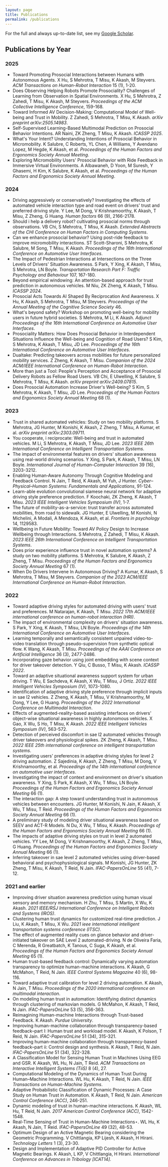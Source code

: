 ```yaml
---
layout: page
title: Publications
permalink: /publications
---
```


For the full and always up-to-date list, see my [Google Scholar](https://scholar.google.com/citations?user=03uSPzAAAAAJ).

## Publications by Year

### 2025
- Toward Promoting Prosocial Interactions between Humans with Autonomous Agents. X Hu, S Mehrotra, T Misu, K Akash, M Steyvers. *ACM Transactions on Human-Robot Interaction* 15 (1), 1-20.
- Does Observing Helping Robots Promote Prosociality? Challenges of Learning from Observation in Spatial Environments. X Hu, S Mehrotra, Z Zahedi, T Misu, K Akash, M Steyvers. *Proceedings of the ACM Collective Intelligence Conference*, 159-168.
- Toward Informed AV Decision-Making: Computational Model of Well-being and Trust in Mobility. Z Zahedi, S Mehrotra, T Misu, K Akash. *arXiv preprint arXiv:2505.14983*.
- Self-Supervised Learning-Based Multimodal Prediction on Prosocial Behavior Intentions. AR Naini, ZK Zheng, T Misu, K Akash. *ICASSP 2025*.
- What's Your Intent? Understanding Intentions of Prosocial Behavior in Micromobility. K Salubre, C Roberts, YL Chen, A Williams, Y Avendano Lopez, M Hegde, K Akash, et al. *Proceedings of the Human Factors and Ergonomics Society Annual Meeting*.
- Exploring Micromobility Users' Prosocial Behavior with Ride Feedback in Immersive Virtual Environments. A Albawaneh, D Yoon, M Suresh, Y Ghasemi, H Kim, K Salubre, K Akash, et al. *Proceedings of the Human Factors and Ergonomics Society Annual Meeting*.

### 2024
- Driving aggressively or conservatively? Investigating the effects of automated vehicle interaction type and road event on drivers' trust and preferred driving style. Y Lee, M Dong, V Krishnamoorthy, K Akash, T Misu, Z Zheng, G Huang. *Human factors* 66 (9), 2166-2178.
- Should i help a delivery robot? cultivating prosocial norms through observations. VB Chi, S Mehrotra, T Misu, K Akash. *Extended Abstracts of the CHI Conference on Human Factors in Computing Systems*.
- Can we enhance prosocial behavior? Using post-ride feedback to improve micromobility interactions. ST Scott-Sharoni, S Mehrotra, K Salubre, M Song, T Misu, K Akash. *Proceedings of the 16th International Conference on Automotive User Interfaces*.
- The Impact of Pedestrian Interactions at Intersections on the Three Levels of Drivers' Situation Awareness. S Park, Y Xing, K Akash, T Misu, S Mehrotra, LN Boyle. *Transportation Research Part F: Traffic Psychology and Behaviour* 107, 167-180.
- Beyond empirical windowing: An attention-based approach for trust prediction in autonomous vehicles. M Niu, ZK Zheng, K Akash, T Misu. *ICASSP 2024*.
- Prosocial Acts Towards AI Shaped By Reciprocation And Awareness. X Hu, K Akash, S Mehrotra, T Misu, M Steyvers. *Proceedings of the Annual Meeting of the Cognitive Science Society* 46.
- What's beyond safety? Workshop on promoting well-being for mobility users in future hybrid societies. S Mehrotra, M Li, K Akash. *Adjunct Proceedings of the 16th International Conference on Automotive User Interfaces*.
- Prosociality Matters: How Does Prosocial Behavior in Interdependent Situations Influence the Well-being and Cognition of Road Users? S Kim, S Mehrotra, K Akash, T Misu, JD Lee. *Proceedings of the 16th International Conference on Automotive User Interfaces*.
- Dualtake: Predicting takeovers across mobilities for future personalized mobility services. Z Zheng, K Akash, T Misu. *Companion of the 2024 ACM/IEEE International Conference on Human-Robot Interaction*.
- More than just a Tool: People's Perception and Acceptance of Prosocial Delivery Robots as Fellow Road Users. VB Chi, E Ulwelling, K Salubre, S Mehrotra, T Misu, K Akash. *arXiv preprint arXiv:2409.07815*.
- Does Prosocial Automation Increase Driver's Well-being? S Kim, S Mehrotra, K Akash, T Misu, JD Lee. *Proceedings of the Human Factors and Ergonomics Society Annual Meeting* 68 (1).

### 2023
- Trust in shared automated vehicles: Study on two mobility platforms. S Mehrotra, JG Hunter, M Konishi, K Akash, Z Zheng, T Misu, A Kumar, et al. *arXiv preprint arXiv:2303.09711*.
- You cooperate, i reciprocate: Well-being and trust in automated vehicles. M Li, S Mehrotra, K Akash, T Misu, JD Lee. *2023 IEEE 26th International Conference on Intelligent Transportation Systems*.
- The impact of environmental features on drivers' situation awareness using real-world driving scenarios. Y Xing, S Park, K Akash, T Misu, LN Boyle. *International Journal of Human–Computer Interaction* 39 (16), 3203-3212.
- Enabling Human‐Aware Autonomy Through Cognitive Modeling and Feedback Control. N Jain, T Reid, K Akash, M Yuh, J Hunter. *Cyber–Physical–Human Systems: Fundamentals and Applications*, 91-124.
- Learn-able evolution convolutional siamese neural network for adaptive driving style preference prediction. F Koochaki, ZK Zheng, K Akash, T Misu. *2023 IEEE Intelligent Vehicles Symposium (IV)*, 1-7.
- The future of mobility-as-a-service: trust transfer across automated mobilities, from road to sidewalk. JG Hunter, E Ulwelling, M Konishi, N Michelini, A Modali, A Mendoza, K Akash, et al. *Frontiers in psychology* 14, 1129583.
- Wellbeing in Future Mobility: Toward AV Policy Design to Increase Wellbeing through Interactions. S Mehrotra, Z Zahedi, T Misu, K Akash. *2023 IEEE 26th International Conference on Intelligent Transportation Systems*.
- Does prior experience influence trust in novel automation systems? A study on two mobility platforms. S Mehrotra, K Salubre, K Akash, Z Zheng, T Misu. *Proceedings of the Human Factors and Ergonomics Society Annual Meeting* 67 (1).
- When Do Drivers Intervene In Autonomous Driving? A Kumar, K Akash, S Mehrotra, T Misu, M Steyvers. *Companion of the 2023 ACM/IEEE International Conference on Human-Robot Interaction*.

### 2022
- Toward adaptive driving styles for automated driving with users' trust and preferences. M Natarajan, K Akash, T Misu. *2022 17th ACM/IEEE international conference on human-robot interaction (HRI)*.
- The impact of environmental complexity on drivers' situation awareness. S Park, Y Xing, K Akash, T Misu, LN Boyle. *Proceedings of the 14th International Conference on Automotive User Interfaces*.
- Learning temporally and semantically consistent unpaired video-to-video translation through pseudo-supervision from synthetic optical flow. K Wang, K Akash, T Misu. *Proceedings of the AAAI Conference on Artificial Intelligence* 36 (3), 2477-2486.
- Incorporating gaze behavior using joint embedding with scene context for driver takeover detection. Y Qiu, C Busso, T Misu, K Akash. *ICASSP 2022*.
- Toward an adaptive situational awareness support system for urban driving. T Wu, E Sachdeva, K Akash, X Wu, T Misu, J Ortiz. *2022 IEEE Intelligent Vehicles Symposium (IV)*, 1073-1080.
- Identification of adaptive driving style preference through implicit inputs in sae l2 vehicles. Z Zheng, K Akash, T Misu, V Krishnamoorthy, M Dong, Y Lee, G Huang. *Proceedings of the 2022 International Conference on Multimodal Interaction*.
- Effects of augmented-reality-based assisting interfaces on drivers' object-wise situational awareness in highly autonomous vehicles. X Gao, X Wu, S Ho, T Misu, K Akash. *2022 IEEE Intelligent Vehicles Symposium (IV)*, 563-572.
- Detection of perceived discomfort in sae l2 automated vehicles through driver takeovers and physiological spikes. ZK Zheng, K Akash, T Misu. *2022 IEEE 25th international conference on intelligent transportation systems*.
- Investigating users' preferences in adaptive driving styles for level 2 driving automation. Z Sajedinia, K Akash, Z Zheng, T Misu, M Dong, V Krishnamoorthy, et al. *Proceedings of the 14th international conference on automotive user interfaces*.
- Investigating the impact of context and environment on driver's situation awareness. Y Xing, S Park, K Akash, X Wu, T Misu, LN Boyle. *Proceedings of the Human Factors and Ergonomics Society Annual Meeting* 66 (1).
- The interaction gap: A step toward understanding trust in autonomous vehicles between encounters. JG Hunter, M Konishi, N Jain, K Akash, X Wu, T Misu, T Reid. *Proceedings of the Human Factors and Ergonomics Society Annual Meeting* 66 (1).
- A preliminary study of modeling driver situational awareness based on SEEV and ACT-R Models. N Du, X Wu, T Misu, K Akash. *Proceedings of the Human Factors and Ergonomics Society Annual Meeting* 66 (1).
- The impacts of adaptive driving styles on trust in level 2 automated vehicles. YY Lee, M Dong, V Krishnamoorthy, K Akash, Z Zheng, T Misu, G Huang. *Proceedings of the Human Factors and Ergonomics Society Annual Meeting* 66 (1).
- Inferring takeover in sae level 2 automated vehicles using driver-based behavioral and psychophysiological signals. M Konishi, JG Hunter, ZK Zheng, T Misu, K Akash, T Reid, N Jain. *IFAC-PapersOnLine* 55 (41), 7-12.

### 2021 and earlier
- Improving driver situation awareness prediction using human visual sensory and memory mechanism. H Zhu, T Misu, S Martin, X Wu, K Akash. *2021 IEEE/RSJ International Conference on Intelligent Robots and Systems (IROS)*.
- Clustering human trust dynamics for customized real-time prediction. J Liu, K Akash, T Misu, X Wu. *2021 ieee international intelligent transportation systems conference (ITSC)*.
- The effect of augmented reality cues on glance behavior and driver-initiated takeover on SAE Level 2 automated-driving. N de Oliveira Faria, C Merenda, R Greatbatch, K Tanous, C Suga, K Akash, et al. *Proceedings of the Human Factors and Ergonomics Society Annual Meeting* 65 (1).
- Human trust-based feedback control: Dynamically varying automation transparency to optimize human-machine interactions. K Akash, G McMahon, T Reid, N Jain. *IEEE Control Systems Magazine* 40 (6), 98-116.
- Toward adaptive trust calibration for level 2 driving automation. K Akash, N Jain, T Misu. *Proceedings of the 2020 international conference on multimodal interaction*.
- On modeling human trust in automation: Identifying distinct dynamics through clustering of markovian models. G McMahon, K Akash, T Reid, N Jain. *IFAC-PapersOnLine* 53 (5), 356-363.
- Reimagining Human-machine Interactions through Trust-based Feedback. K Akash. *Purdue University*.
- Improving human-machine collaboration through transparency-based feedback–part I: Human trust and workload model. K Akash, K Polson, T Reid, N Jain. *IFAC-PapersOnLine* 51 (34), 315-321.
- Improving human-machine collaboration through transparency-based feedback–part ii: Control design and synthesis. K Akash, T Reid, N Jain. *IFAC-PapersOnLine* 51 (34), 322-328.
- A Classification Model for Sensing Human Trust in Machines Using EEG and GSR. K Akash, WL Hu, N Jain, T Reid. *ACM Transactions on Interactive Intelligent Systems (TiiS)* 8 (4), 27.
- Computational Modeling of the Dynamics of Human Trust During Human–Machine Interactions. WL Hu, K Akash, T Reid, N Jain. *IEEE Transactions on Human-Machine Systems*.
- Adaptive Probabilistic Classification of Dynamic Processes: A Case Study on Human Trust in Automation. K Akash, T Reid, N Jain. *American Control Conference (ACC)*, 246-251.
- Dynamic modeling of trust in human-machine interactions. K Akash, WL Hu, T Reid, N Jain. *2017 American Control Conference (ACC)*, 1542-1548.
- Real-Time Sensing of Trust in Human-Machine Interactions⋆. WL Hu, K Akash, N Jain, T Reid. *IFAC-PapersOnLine* 49 (32), 48-53.
- Optimum Design of an Active Magnetic Bearing considering the Geometric Programming. V Chittlangia, KP Lijesh, K Akash, H Hirani. *Technology Letters* 1 (3), 23-30.
- Design and Implementation of Adaptive PID Controller for Active Magnetic Bearings. K Akash, L KP, V Chittlangia, H Hirani. *International Conference on Advances in Tribology [ICAT14]*.